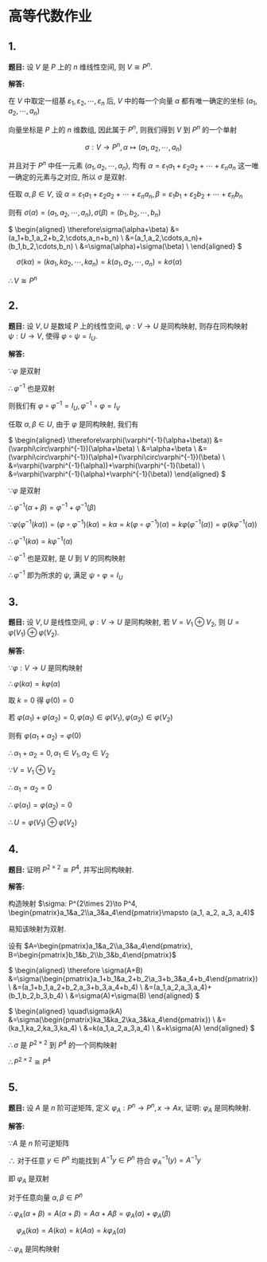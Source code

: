 # 高等代数作业

## 1.

**题目:** 设 $V$ 是 $P$ 上的 $n$ 维线性空间, 则 $V\cong P^n$.

**解答:**

在 $V$ 中取定一组基 $\varepsilon_1,\varepsilon_2,\cdots,\varepsilon_n$ 后, $V$ 中的每一个向量 $\alpha$ 都有唯一确定的坐标 $(a_1,a_2,\cdots,a_n)$ 

向量坐标是 $P$ 上的 $n$ 维数组, 因此属于 $P^n$, 则我们得到 $V$ 到 $P^n$ 的一个单射

$$
\sigma: V\to P^n, \alpha\mapsto(a_1,a_2,\cdots,a_n)
$$

并且对于 $P^n$ 中任一元素 $(a_1,a_2,\cdots,a_n)$, 均有 $\alpha=\varepsilon_1a_1+\varepsilon_2a_2+\cdots+\varepsilon_na_n$ 这一唯一确定的元素与之对应, 所以 $\sigma$ 是双射.

任取 $\alpha,\beta\in V$, 设 $\alpha=\varepsilon_1a_1+\varepsilon_2a_2+\cdots+\varepsilon_na_n, \beta=\varepsilon_1b_1+\varepsilon_2b_2+\cdots+\varepsilon_nb_n$

则有 $\sigma(\alpha)=(a_1,a_2,\cdots,a_n), \sigma(\beta)=(b_1,b_2,\cdots,b_n)$

$
\begin{aligned}
\therefore\sigma(\alpha+\beta)
&=(a_1+b_1,a_2+b_2,\cdots,a_n+b_n) \\
&=(a_1,a_2,\cdots,a_n)+(b_1,b_2,\cdots,b_n) \\
&=\sigma(\alpha)+\sigma(\beta) \\
\end{aligned}
$

$\quad \sigma(k\alpha)=(ka_1,ka_2,\cdots,ka_n)=k(a_1,a_2,\cdots,a_n)=k\sigma(\alpha)$

$\therefore V\cong P^n$

## 2.

**题目:** 设 $V, U$ 是数域 $P$ 上的线性空间, $\varphi: V\to U$ 是同构映射, 则存在同构映射 $\psi: U\to V$, 使得 $\varphi\circ\psi=I_U$.

**解答:**

$\because \varphi$ 是双射

$\therefore \varphi^{-1}$ 也是双射

则我们有 $\varphi\circ\varphi^{-1}=I_U, \varphi^{-1}\circ\varphi=I_V$

任取 $\alpha, \beta\in U$, 由于 $\varphi$ 是同构映射, 我们有

$
\begin{aligned}
\therefore\varphi(\varphi^{-1}(\alpha+\beta))
&=(\varphi\circ\varphi^{-1})(\alpha+\beta) \\
&=\alpha+\beta \\
&=(\varphi\circ\varphi^{-1})(\alpha)+(\varphi\circ\varphi^{-1})(\beta) \\
&=\varphi(\varphi^{-1}(\alpha))+\varphi(\varphi^{-1}(\beta)) \\
&=\varphi(\varphi^{-1}(\alpha)+\varphi^{-1}(\beta))
\end{aligned}
$

$\because \varphi$ 是双射

$\therefore \varphi^{-1}(\alpha+\beta)=\varphi^{-1}+\varphi^{-1}(\beta)$

$\because \varphi(\varphi^{-1}(k\alpha))=(\varphi\circ\varphi^{-1})(k\alpha)=k\alpha=k(\varphi\circ\varphi^{-1})(\alpha)=k\varphi(\varphi^{-1}(\alpha))=\varphi(k\varphi^{-1}(\alpha))$

$\therefore \varphi^{-1}(k\alpha)=k\varphi^{-1}(\alpha)$

$\therefore \varphi^{-1}$ 也是双射, 是 $U$ 到 $V$ 的同构映射

$\therefore \varphi^{-1}$ 即为所求的 $\psi$, 满足 $\psi\circ\varphi=I_U$



## 3.

**题目:** 设 $V, U$ 是线性空间, $\varphi: V\to U$ 是同构映射, 若 $V=V_1\oplus V_2$, 则 $U=\varphi(V_1)\oplus\varphi(V_2)$.

**解答:**

$\because \varphi: V\to U$ 是同构映射

$\therefore \varphi(k\alpha)=k\varphi(\alpha)$

取 $k=0$ 得 $\varphi(0)=0$

若 $\varphi(\alpha_1)+\varphi(\alpha_2)=0, \varphi(\alpha_1)\in\varphi(V_1), \varphi(\alpha_2)\in\varphi(V_2)$

则有 $\varphi(\alpha_1+\alpha_2)=\varphi(0)$

$\therefore \alpha_1+\alpha_2=0, \alpha_1\in V_1, \alpha_2\in V_2$

$\because V=V_1\oplus V_2$

$\therefore \alpha_1=\alpha_2=0$

$\therefore \varphi(\alpha_1)=\varphi(\alpha_2)=0$

$\therefore U=\varphi(V_1)\oplus\varphi(V_2)$


## 4.

**题目:** 证明 $P^{2\times 2}\cong P^4$, 并写出同构映射.

**解答:**

构造映射 $\sigma: P^{2\times 2}\to P^4, \begin{pmatrix}a_1&a_2\\a_3&a_4\end{pmatrix}\mapsto (a_1, a_2, a_3, a_4)$

易知该映射为双射.

设有 $A=\begin{pmatrix}a_1&a_2\\a_3&a_4\end{pmatrix}, B=\begin{pmatrix}b_1&b_2\\b_3&b_4\end{pmatrix}$

$
\begin{aligned}
\therefore \sigma(A+B)
&=\sigma(\begin{pmatrix}a_1+b_1&a_2+b_2\\a_3+b_3&a_4+b_4\end{pmatrix}) \\
&=(a_1+b_1,a_2+b_2,a_3+b_3,a_4+b_4) \\
&=(a_1,a_2,a_3,a_4)+(b_1,b_2,b_3,b_4) \\
&=\sigma(A)+\sigma(B)
\end{aligned}
$

$
\begin{aligned}
\quad\sigma(kA)
&=\sigma(\begin{pmatrix}ka_1&ka_2\\ka_3&ka_4\end{pmatrix}) \\
&=(ka_1,ka_2,ka_3,ka_4) \\
&=k(a_1,a_2,a_3,a_4) \\
&=k\sigma(A)
\end{aligned}
$

$\therefore\sigma$ 是 $P^{2\times 2}$ 到 $P^4$ 的一个同构映射

$\therefore P^{2\times 2}\cong P^4$


## 5.

**题目:** 设 $A$ 是 $n$ 阶可逆矩阵, 定义 $\varphi_A: P^n\to P^n, x\to Ax$, 证明: $\varphi_A$ 是同构映射.

**解答:**

$\because A$ 是 $n$ 阶可逆矩阵

$\therefore$ 对于任意 $y\in P^n$ 均能找到 $A^{-1}y\in P^n$ 符合 $\varphi_A^{-1}(y)=A^{-1}y$

即 $\varphi_A$ 是双射

对于任意向量 $\alpha, \beta\in P^n$

$\therefore\varphi_A(\alpha+\beta)=A(\alpha+\beta)=A\alpha+A\beta=\varphi_A(\alpha)+\varphi_A(\beta)$

$\quad\varphi_A(k\alpha)=A(k\alpha)=k(A\alpha)=k\varphi_A(\alpha)$

$\therefore\varphi_A$ 是同构映射